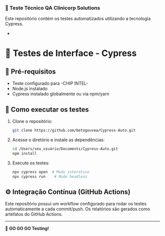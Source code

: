 ### 🧪 Teste Técnico QA Clinicorp Solutions

Este repositório contém os testes automatizados utilizando a tecnologia Cypress. 

-

# 📂 Testes de Interface - Cypress

## 🔧 Pré-requisitos

- Teste configurado para -CHIP INTEL-
- Node.js instalado
- Cypress instalado globalmente ou via npm/yarn

## 🚀 Como executar os testes

1. Clone o repositório:
   ```sh
   git clone https://github.com/betogouvea/Cypress-Auto.git
   ```
2. Acesse o diretório e instale as dependências:
   ```sh
   cd /Users/seu_usuário/Documents/Cypress-Auto.git
   npm install
   ```
3. Execute os testes:
   ```sh
   npx cypress open  # Modo interativo
   npx cypress run    # Modo headless
   ```

## ⚙️ Integração Contínua (GitHub Actions)

Este repositório possui um workflow configurado para rodar os testes automaticamente a cada commit/push. Os relatórios são gerados como artefatos do GitHub Actions.

---

🚀 **GO GO GO Testing!**
